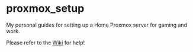 # proxmox_setup
My personal guides for setting up a Home Proxmox server for gaming and work.

Please refer to the [Wiki](https://github.com/s7117/proxmox_setup/wiki) for help!

